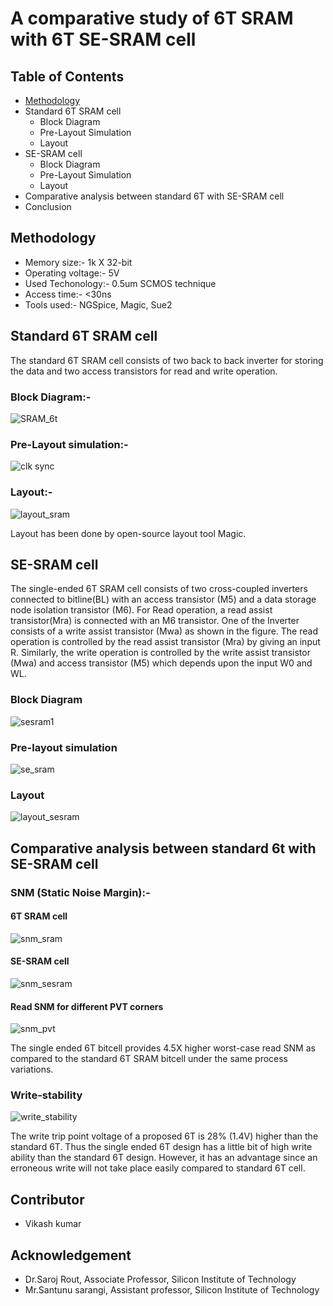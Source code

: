 # A comparative study of 6T SRAM with 6T SE-SRAM cell
## Table of Contents
  - [Methodology](https://github.com/akpatro-github/single_ended_sram#Methodology)
  - Standard 6T SRAM cell
    - Block Diagram
    - Pre-Layout Simulation
    - Layout
  - SE-SRAM cell
    - Block Diagram
    - Pre-Layout Simulation
    - Layout
  - Comparative analysis between standard 6T with SE-SRAM cell
  - Conclusion
  
## Methodology
  - Memory size:- 1k X 32-bit
  - Operating voltage:- 5V
  - Used Techonology:- 0.5um SCMOS technique
  - Access time:- <30ns
  - Tools used:- NGSpice, Magic, Sue2
  
## Standard 6T SRAM cell
  The standard 6T SRAM cell consists of two back to back inverter for storing the data and two access transistors for read and write operation.
### Block Diagram:-
![SRAM_6t](https://user-images.githubusercontent.com/71965706/100325376-88df7580-2fee-11eb-82a3-139c157a41ae.png)
### Pre-Layout simulation:-
![clk sync](https://user-images.githubusercontent.com/71965706/100342257-c0a4e800-3003-11eb-9f07-3659b51fae7d.png)
### Layout:-
![layout_sram](https://user-images.githubusercontent.com/71965706/100325835-263aa980-2fef-11eb-9b65-cdb1c0ed82b0.png)
  
  Layout has been done by open-source layout tool Magic.
## SE-SRAM cell
  The single-ended 6T SRAM cell consists of two cross-coupled inverters connected to bitline(BL) with an access transistor (M5) and a data storage node isolation transistor (M6). For Read operation, a read assist transistor(Mra) is connected with an M6 transistor. One of the Inverter consists of a write assist transistor (Mwa) as shown in the figure. The read operation is controlled by the read assist transistor (Mra) by giving an input R. Similarly, the write operation is controlled by the write assist transistor (Mwa) and access transistor (M5) which depends upon the input W0 and WL.

### Block Diagram
![sesram1](https://user-images.githubusercontent.com/71965706/100325572-da880000-2fee-11eb-9ad5-2331e739a263.png)
### Pre-layout simulation
![se_sram](https://user-images.githubusercontent.com/71965706/100325658-f1c6ed80-2fee-11eb-8d35-8d41d155d7fa.png)
### Layout
![layout_sesram](https://user-images.githubusercontent.com/71965706/100325750-0acf9e80-2fef-11eb-9075-8a58d30678f1.png)
## Comparative analysis between standard 6t with SE-SRAM cell
### SNM (Static Noise Margin):-
#### 6T SRAM cell
![snm_sram](https://user-images.githubusercontent.com/71965706/100327960-f7720280-2ff1-11eb-9906-884b78d83c7d.png)
#### SE-SRAM cell
![snm_sesram](https://user-images.githubusercontent.com/71965706/100340882-d74a3f80-3001-11eb-9078-570dc2e4ee78.png)
#### Read SNM for different PVT corners
![snm_pvt](https://user-images.githubusercontent.com/71965706/100341728-f5646f80-3002-11eb-9b70-f6537c771c7c.png)

  The single ended 6T bitcell provides 4.5X higher worst-case read SNM as compared to the standard 6T SRAM bitcell under the same process variations. 
### Write-stability
![write_stability](https://user-images.githubusercontent.com/71965706/100342158-98b58480-3003-11eb-9db6-a2740956fe9d.png)

  The write trip point voltage of a proposed 6T is 28% (1.4V) higher than the standard 6T. Thus the single ended 6T design has a little bit of high write ability than the standard 6T design. However, it has an advantage since an erroneous write will not take place easily compared to standard 6T cell.
  
## Contributor
- Vikash kumar
## Acknowledgement
- Dr.Saroj Rout, Associate Professor, Silicon Institute of Technology
- Mr.Santunu sarangi, Assistant professor, Silicon Institute of Technology 
